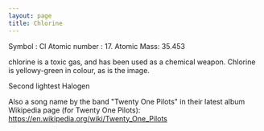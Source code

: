 ```yaml
---
layout: page
title: Chlorine
---
```



Symbol : Cl
Atomic number : 17. 
Atomic Mass: 35.453    

chlorine is a toxic gas, and has been used as a chemical weapon. Chlorine is yellowy-green in colour, as is the image.

Second lightest Halogen

Also a song name by the band "Twenty One Pilots" in their latest album
Wikipedia page (for Twenty One Pilots):
https://en.wikipedia.org/wiki/Twenty_One_Pilots

